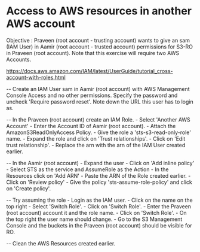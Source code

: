 # Access to AWS resources in another AWS account

Objective : Praveen (root account - trusting account) wants to give an sam (IAM User) in Aamir (root account - trusted account) permissions for S3-RO in Praveen (root account). Note that this exercise will require two AWS Accounts.

https://docs.aws.amazon.com/IAM/latest/UserGuide/tutorial_cross-account-with-roles.html

-- Create an IAM User sam in Aamir (root account) with AWS Management Console Access and no other permissions. Specify the password and uncheck 'Require password reset'. Note down the URL this user has to login as.

-- In the Praveen (root account) create an IAM Role.
	- Select 'Another AWS Account'
	- Enter the Account ID of Aamir (root account).
	- Attach the AmazonS3ReadOnlyAccess Policy.
	- Give the role a 'sts-s3-read-only-role' name.
	- Expand the role and click on 'Trust relationships'.
	- Click on 'Edit trust relationship'.
	- Replace the arn with the arn of the IAM User created earlier.

-- In the Aamir (root account)
	- Expand the user
	- Click on 'Add inline policy'
	- Select STS as the service and AssumeRole as the Action
	- In the Resources click on 'Add ARN'
	- Paste the ARN of the Role created earlier.
	- Click on 'Review policy'
	- Give the policy 'sts-assume-role-policy' and click on 'Create policy'.

-- Try assuming the role
	- Login as the IAM user.
	- Click on the name on the top right
	- Select 'Switch Role'.
	- Click on 'Switch Role'.
	- Enter the Praveen (root account) account it and the role name.
	- Click on 'Switch Role'.
	- On the top right the user name should change.
	- Go to the S3 Management Console and the buckets in the Praveen (root account) should be visible for RO.

-- Clean the AWS Resources created earlier.
